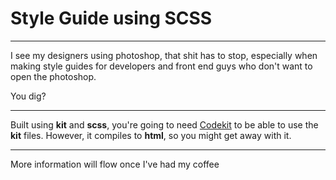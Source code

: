 # Style Guide using SCSS

---

I see my designers using photoshop, that shit has to stop, especially when making style guides for developers and front end guys who don't want to open the photoshop.

You dig?

---

Built using __kit__ and __scss__, you're going to need <a target="_blank" href="https://incident57.com/codekit/">Codekit</a> to be able to use the __kit__ files. However, it compiles to __html__, so you might get away with it.

---


More information will flow once I've had my coffee